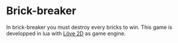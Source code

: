 # Brick-breaker
In brick-breaker you must destroy every bricks to win.
This game is developped in lua with [Löve 2D](love2d.org) as game engine.
